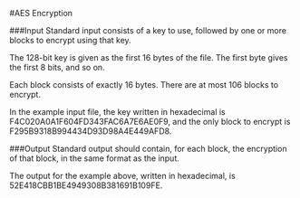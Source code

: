 #AES Encryption

###Input
Standard input consists of a key to use, followed by one or more blocks to encrypt using that key.

The 128-bit key is given as the first 16 bytes of the file. The first byte gives the first 8 bits, and so on.

Each block consists of exactly 16 bytes. There are at most 106 blocks to encrypt.

In the example input file, the key written in hexadecimal is F4C020A0A1F604FD343FAC6A7E6AE0F9, and the only block to encrypt is F295B9318B994434D93D98A4E449AFD8.

###Output
Standard output should contain, for each block, the encryption of that block, in the same format as the input.

The output for the example above, written in hexadecimal, is 52E418CBB1BE4949308B381691B109FE.
